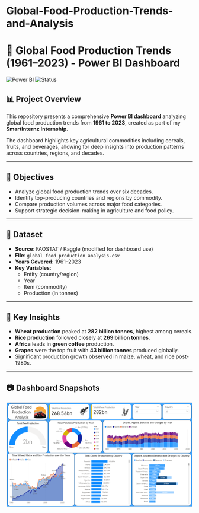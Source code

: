 # Global-Food-Production-Trends-and-Analysis

# 🌾 Global Food Production Trends (1961–2023) - Power BI Dashboard

![Power BI](https://img.shields.io/badge/Tool-PowerBI-blue) ![Status](https://img.shields.io/badge/Status-Completed-green)

## 📊 Project Overview

This repository presents a comprehensive **Power BI dashboard** analyzing global food production trends from **1961 to 2023**, created as part of my **SmartInternz Internship**.

The dashboard highlights key agricultural commodities including cereals, fruits, and beverages, allowing for deep insights into production patterns across countries, regions, and decades.

---

## 🧠 Objectives

- Analyze global food production trends over six decades.
- Identify top-producing countries and regions by commodity.
- Compare production volumes across major food categories.
- Support strategic decision-making in agriculture and food policy.

---

## 📂 Dataset

- **Source**: FAOSTAT / Kaggle (modified for dashboard use)
- **File**: `global food production analysis.csv`
- **Years Covered**: 1961–2023
- **Key Variables**:
  - Entity (country/region)
  - Year
  - Item (commodity)
  - Production (in tonnes)

---

## 📌 Key Insights

- **Wheat production** peaked at **282 billion tonnes**, highest among cereals.
- **Rice production** followed closely at **269 billion tonnes**.
- **Africa** leads in **green coffee** production.
- **Grapes** were the top fruit with **43 billion tonnes** produced globally.
- Significant production growth observed in maize, wheat, and rice post-1980s.

---

## 📷 Dashboard Snapshots

![Dashboard](https://github.com/Harsh4AP/Global-Food-Production-Trends-and-Analysis/blob/main/7.%20Project%20Documentation%20and%20Demonstration/Dashboard%20Screenshot.png)

